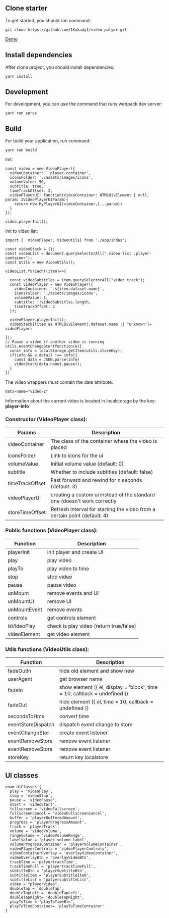 ## Clone starter

To get started, you should run command:

```shell script
git clone https://github.com/1Kakady1/video-palyer.git
```
[Demo](https://1kakady1.github.io/video-player/)

## Install dependencies

After clone project, you should install dependencies:

```shell script
yarn install
```

## Development

For development, you can use the command that runs webpack dev server:

```shell script
yarn run serve
```

## Build 

For build your application, run command:

```shell script
yarn run build
```

Init:
```
const video = new VideoPlayer({
  videoContainer: '.player-container',
  iconsFolder: './assets/images/icons',
  volumeValue: 50,
  subtitle: true,
  timeTrackOffset: 2,
  videoPlayerUI: function(videoContainer: HTMLDivElement | null, param: IVideoPlayerUIParam){
    return new MyPlayerUI(videoContainer,{...param})
  }
});

video.playerInit();
```
Init to video list:
```
import {  VideoPlayer, VideoUtils} from './app/index';

const videoStack = {};
const videoList = document.querySelectorAll(".video-list .player-container");
const utils = new VideoUtils();

videoList.forEach((item)=>{

  const videoSubtitles = item.querySelectorAll("video track"); 
  const videoPlayer = new VideoPlayer({
    videoContainer: `.${item.dataset.name}`,
    iconsFolder: './assets/images/icons',
    volumeValue: 1,
    subtitle: !!videoSubtitles.length,
    timeTrackOffset: 2
  });

  videoPlayer.playerInit();
  videoStack[(item as HTMLDivElement).dataset.name || "unknown"]= videoPlayer;

});
// Pause a video if another video is running
utils.eventChangeStor(function(e){
  const info = localStorage.getItem(utils.storeKey);
  if(info && e.detail !== info){
    const data = JSON.parse(info)
    videoStack[data.name].pause();
  }
})
```
The video wrappers must contain the date attribute:
```
data-name="video-2"
```
Information about the current video is located in localstorage by the key: <b>player-info</b>
### Constructor (VideoPlayer class):
| Params      | Description |
| ----------- | ----------- |
| videoContainer      | The class of the container where the video is placed |
| iconsFolder      | Link to icons for the ui |
| volumeValue      | Initial volume value (default: 0) |
| subtitle      | Whether to include subtitles (default: false)|
| timeTrackOffset      | Fast forward and rewind for n seconds (default: 3)|
| videoPlayerUI      | creating a custom ui instead of the standard one (doesn't work correctly|
| storeTimeOffset     | Refresh interval for starting the video from a certain point (default: 4) |

### Public functions (VideoPlayer class):

| Function     | Description |
| ----------- | ----------- |
| playerInit     | init player and create UI |
| play     | play video |
| playTo     | play video to time |
| stop     | stop video |
| pause     | pause video |
| unMount     | remove events and UI |
| unMountUI     | remove  UI |
| unMountEvent     | remove events |
| controls     | get controls element |
| isVideoPlay     | check is play video (return true/false) |
| videoElement    | get video element |


### Utils functions (VideoUtils class):

| Function     | Description |
| ----------- | ----------- |
| fadeOutIn     | hide old element and show new |
| userAgent     | get browser name |
| fadeIn    | show element ({ el, display = 'block', time = 10, callback = undefined }) |
| fadeOut    |hide element ({ el, time = 10, callback = undefined }) |
| secondsToHms     | convert time |
| eventStoreDispatch     | dispatch event change to store |
| eventChangeStor     | create event listener |
| eventRemoveStore     | remove event listener  |
| eventRemoveStore     | remove event listener  |
| storeKey     | return key localstore  |


## UI classes

```
enum UiClasses {
  play = 'videoPlay',
  stop = 'videoStop',
  pause = 'videoPause',
  start = 'videoStart',
  fullscreen = 'videoFullscreen',
  fullscreenCancel = 'videoFullscreenCancel',
  buffer = 'playerBufferedAmount',
  progress = 'playerProgressAmount',
  track = 'playerTrack',
  volume = 'videoVolume',
  rangeVolume = 'videoVolumeRange',
  labelValue = 'player-volume-label',
  volumeProgressContainer = 'playerVolumeContainer',
  videoPlayerControls = 'videoPlayerControls',
  videoContainerOverlay = 'overlayVideoContainer',
  videoOverlayBtn = 'overlayVideoBtn',
  trackTime = 'palyertrackTime',
  trackTimeFull = 'playertrackTimeFull',
  subtitleBtn = 'playerSubtitleBtn',
  subtitleItem = 'playerSubtitleItem',
  subtitleList = 'palyersubtitleList',
  video = "playerVideo",
  doubleTap = 'doubleTap',
  doubleTapLeft = 'doubleTapLeft',
  doubleTapRight= 'doubleTapRight',
  playToTime = "playToTimeBtn",
  playToTimeContainer= 'playToTimeContainer'
}
```
